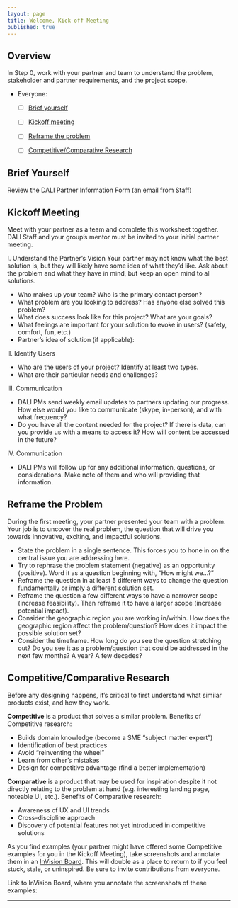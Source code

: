 ```yaml
---
layout: page
title: Welcome, Kick-off Meeting
published: true
---
```



## Overview

In Step 0, work with your partner and team to understand the problem, stakeholder and partner requirements, and the project scope.

* Everyone:
  * [ ] [Brief yourself](#brief-yourself)
  * [ ] [Kickoff meeting](#kickoff-meeting)
  * [ ] [Reframe the problem](#reframe-the-problem)
  * [ ] [Competitive/Comparative Research](#competitivecomparative-research)


## Brief Yourself
Review the DALI Partner Information Form (an email from Staff)

## Kickoff Meeting
Meet with your partner as a team and complete this worksheet together.
DALI Staff and your group’s mentor must be invited to your initial partner meeting.

I. Understand the Partner’s Vision
Your partner may not know what the best solution is, but they will likely have some idea of what they’d like. Ask about the problem and what they have in mind, but keep an open mind to all solutions.

* Who makes up your team? Who is the primary contact person?
* What problem are you looking to address? Has anyone else solved this problem?
* What does success look like for this project? What are your goals?
* What feelings are important for your solution to evoke in users? (safety, comfort,
fun, etc.)
* Partner’s idea of solution (if applicable):


II. Identify Users

* Who are the users of your project? Identify at least two types.
* What are their particular needs and challenges?


III. Communication

* DALI PMs send weekly email updates to partners updating our progress. How else
would you like to communicate (skype, in-person), and with what frequency?
* Do you have all the content needed for the project? If there is data, can you
provide us with a means to access it? How will content be accessed in the future?


IV. Communication
* DALI PMs will follow up for any additional information, questions, or considerations. Make note of them and who will providing that information.

## Reframe the Problem
During the first meeting, your partner presented your team with a problem. Your job is to uncover the real problem, the question that will drive you towards innovative, exciting, and impactful solutions.

* State the problem in a single sentence. This forces you to hone in on the central issue you are addressing here.
* Try to rephrase the problem statement (negative) as an opportunity (positive). Word it as a question beginning with, “How might we…?”
* Reframe the question in at least 5 different ways to change the question fundamentally or imply a different solution set.
* Reframe the question a few different ways to have a narrower scope (increase feasibility). Then reframe it to have a larger scope (increase potential impact).
* Consider the geographic region you are working in/within. How does the geographic region affect the problem/question? How does it impact the possible solution set?
* Consider the timeframe. How long do you see the question stretching out? Do you see it as a problem/question that could be addressed in the next few months? A year? A few decades?



## Competitive/Comparative Research
Before any designing happens, it’s critical to first understand what similar products exist, and how they work.

**Competitive** is a product that solves a similar problem. Benefits of Competitive research:
* Builds domain knowledge (become a SME “subject matter expert”)
* Identification of best practices
* Avoid “reinventing the wheel”
* Learn from other’s mistakes
* Design for competitive advantage (find a better implementation)

**Comparative** is a product that may be used for inspiration despite it not directly relating to the problem at hand (e.g. interesting landing page, noteable UI, etc.). Benefits of Comparative research:
* Awareness of UX and UI trends
* Cross-discipline approach
* Discovery of potential features not yet introduced in competitive solutions  

As you find examples (your partner might have offered some Competitive examples for you in the Kickoff Meeting), take screenshots and annotate them in an [InVision Board](https://support.invisionapp.com/hc/en-us/articles/205249269-Introduction-to-Boards). This will double as a place to return to if you feel stuck, stale, or uninspired. Be sure to invite contributions from everyone.

Link to InVision Board, where you annotate the screenshots of these examples:

______________________________________________________________________
